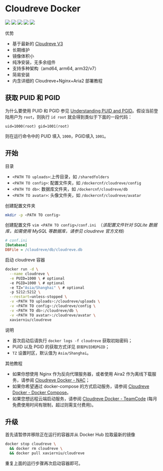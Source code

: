 # Cloudreve Docker

![](https://img.shields.io/github/workflow/status/xavier-niu/cloudreve-docker/Publish%20Docker) ![](https://img.shields.io/badge/cloudreve-3.5.0-brightgreen) ![](https://img.shields.io/docker/image-size/xavierniu/cloudreve/latest) ![](https://img.shields.io/docker/pulls/xavierniu/cloudreve) ![](https://img.shields.io/badge/maintainer-xavierniu-lightgrey)

优势

- 基于最新的 [Cloudreve V3](https://github.com/cloudreve/Cloudreve)
- 长期维护
- 镜像体积小
- 纯净安装，无多余组件
- 支持多种架构（amd64, arm64, arm32/v7）
- 简易安装
- 内含详细的 Cloudreve+Nginx+Aria2 部署教程

## 获取 PUID 和 PGID

为什么要使用 PUID 和 PGID 参见 [Understanding PUID and PGID](https://docs.linuxserver.io/general/understanding-puid-and-pgid)。假设当前登陆用户为 `root`，则执行 `id root` 就会得到类似于下面的一段代码：

```
uid=1000(root) gid=1001(root)
```

则在运行命令中的 PUID 填入 `1000`，PGID填入 `1001`。

## 开始

目录

- `<PATH TO uploads>`:上传目录，如 `/sharedfolders`
- `<PATH TO config>`: 配置文件夹，如 `/dockercnf/cloudreve/config`
- `<PATH TO db>`: 数据库文件夹，如 `/dockercnf/cloudreve/db`
- `<PATH TO avatar>`: 头像文件夹，如 `/dockercnf/cloudreve/avatar`

创建配置文件夹

```bash
mkdir -p <PATH TO config>
```

创建配置文件 `vim <PATH TO config>/conf.ini `（*该配置文件针对 SQLite 数据库，如需使用 MySQL 等数据库，请参见 cloudreve 官方文档*）

```ini
# conf.ini
[Database]
DBFile = /cloudreve/db/cloudreve.db
```

启动 cloudreve 容器

```bash
docker run -d \
  --name cloudreve \
  -e PUID=1000 \ # optional
  -e PGID=1000 \ # optional
  -e TZ="Asia/Shanghai" \ # optional
  -p 5212:5212 \
  --restart=unless-stopped \
  -v <PATH TO uploads>:/cloudreve/uploads \
  -v <PATH TO config>:/cloudreve/config \
  -v <PATH TO db>:/cloudreve/db \
  -v <PATH TO avatar>:/cloudreve/avatar \
  xavierniu/cloudreve
```

说明

- 首次启动后请执行 `docker logs -f cloudreve` 获取初始密码；
- PUID 以及 PGID 的获取方式详见 `获取PUID和PGID`；
- `TZ` 设置时区，默认值为 `Asia/Shanghai`。

其他教程

- 如果你想使用 Nginx 作为反向代理服务器，或者使用 Aira2 作为离线下载服务，请参阅 [Cloudreve Docker - NAC](https://github.com/xavier-niu/cloudreve-docker/blob/master/README-NAC.md)；
- 如果你希望通过 docker-compose 的方式启动服务，请参阅 [Cloudreve Docker - Docker Compose](https://github.com/xavier-niu/cloudreve-docker/blob/master/README-DOCKER-COMPOSE.md)。
- 如果您想远程云端启动服务，请参阅 [Cloudreve Docker - TeamCode](https://github.com/xavier-niu/cloudreve-docker/blob/master/README-TEAMCODE.md) (每月免费使用时间有限制，超过则需支付费用)。

## 升级

首先请暂停并移除正在运行的容器并从 Docker Hub 拉取最新的镜像

```bash
docker stop cloudreve \
  && docker rm cloudreve \
  && docker pull xavierniu/cloudreve
```

重复上面的运行步骤再次启动容器即可。
